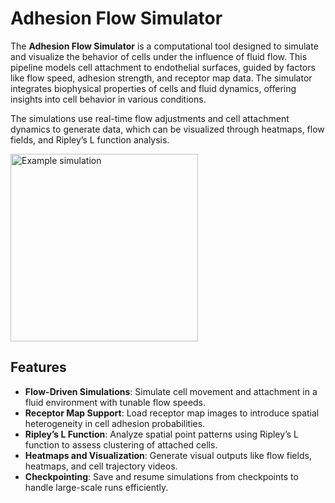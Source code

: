 # Adhesion Flow Simulator


The **Adhesion Flow Simulator** is a computational tool designed to simulate and visualize the behavior of cells under the influence of fluid flow. This pipeline models cell attachment to endothelial surfaces, guided by factors like flow speed, adhesion strength, and receptor map data. The simulator integrates biophysical properties of cells and fluid dynamics, offering insights into cell behavior in various conditions.

The simulations use real-time flow adjustments and cell attachment dynamics to generate data, which can be visualized through heatmaps, flow fields, and Ripley’s L function analysis.

<img src="https://github.com/CellMigrationLab/AdhesionFlowSimulator/blob/main/images/example.gif" width="300px" alt="Example simulation">

## Features

- **Flow-Driven Simulations**: Simulate cell movement and attachment in a fluid environment with tunable flow speeds.
- **Receptor Map Support**: Load receptor map images to introduce spatial heterogeneity in cell adhesion probabilities.
- **Ripley’s L Function**: Analyze spatial point patterns using Ripley’s L function to assess clustering of attached cells.
- **Heatmaps and Visualization**: Generate visual outputs like flow fields, heatmaps, and cell trajectory videos.
- **Checkpointing**: Save and resume simulations from checkpoints to handle large-scale runs efficiently.

